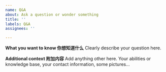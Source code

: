 ```yaml
---
name: Q&A
about: Ask a question or wonder something
title: ''
labels: Q&A
assignees: ''

---
```


**What you want to know 你想知道什么**
Clearly describe your question here.

**Additional context 附加内容**
Add anything other here. Your abilities or knowledge base, your contact information, some pictures...

